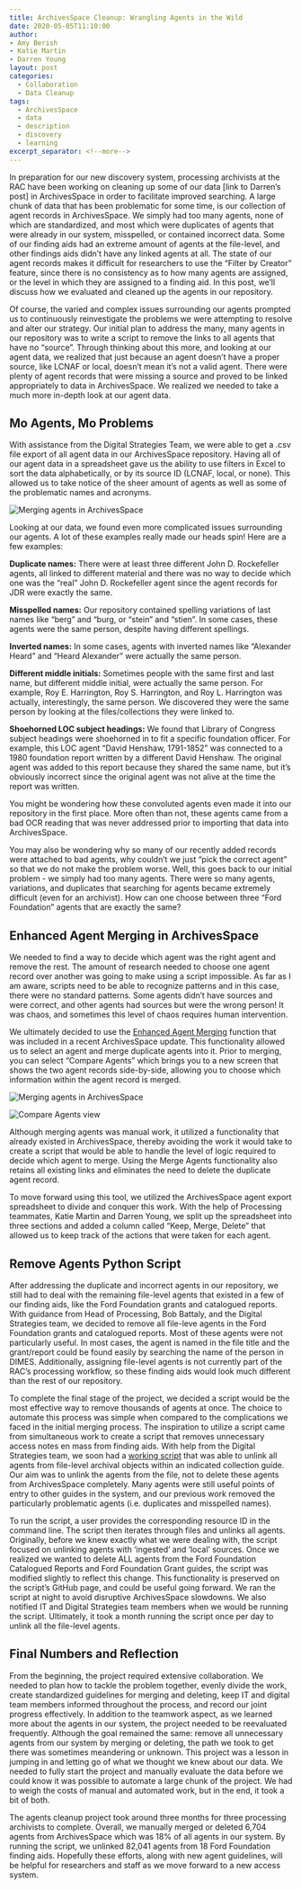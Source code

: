 ```yaml
---
title: ArchivesSpace Cleanup: Wrangling Agents in the Wild
date: 2020-05-05T11:10:00
author:
- Amy Berish
- Katie Martin
- Darren Young
layout: post
categories:
  - Collaboration
  - Data Cleanup
tags:
  - ArchivesSpace
  - data
  - description
  - discovery
  - learning
excerpt_separator: <!--more-->
---
```


In preparation for our new discovery system, processing archivists at the RAC have been working on cleaning up some of our data [link to Darren’s post] in ArchivesSpace in order to facilitate improved searching. A large chunk of data that has been problematic for some time, is our collection of agent records in ArchivesSpace. We simply had too many agents, none of which are standardized, and most which were duplicates of agents that were already in our system, misspelled, or contained incorrect data. Some of our finding aids had an extreme amount of agents at the file-level, and other findings aids didn’t have any linked agents at all. The state of our agent records makes it difficult for researchers to use the “Filter by Creator” feature, since there is no consistency as to how many agents are assigned, or the level in which they are assigned to a finding aid. In this post, we’ll discuss how we evaluated and cleaned up the agents in our repository.
<!--more-->

Of course, the varied and complex issues surrounding our agents prompted us to continuously reinvestigate the problems we were attempting to resolve and alter our strategy. Our initial plan to address the many, many agents in our repository was to write a script to remove the links to all agents that have no “source”. Through thinking about this more, and looking at our agent data, we realized that just because an agent doesn’t have a proper source, like LCNAF or local, doesn’t mean it’s not a valid agent. There were plenty of agent records that were missing a source and proved to be linked appropriately to data in ArchivesSpace. We realized we needed to take a much more in-depth look at our agent data. 

## Mo Agents, Mo Problems
With assistance from the Digital Strategies Team, we were able to get a .csv file export of all agent data in our ArchivesSpace repository. Having all of our agent data in a spreadsheet gave us the ability to use filters in Excel to sort the data alphabetically, or by its source ID (LCNAF, local, or none). This allowed us to take notice of the sheer amount of agents as well as some of the problematic names and acronyms.

![Merging agents in ArchivesSpace](agentspreadsheet.png)

Looking at our data, we found even more complicated issues surrounding our agents. A lot of these examples really made our heads spin! Here are a few examples:

**Duplicate names:** There were at least three different John D. Rockefeller agents, all linked to different material and there was no way to decide which one was the “real” John D. Rockefeller agent since the agent records for JDR were exactly the same. 

**Misspelled names:** Our repository contained spelling variations of last names like “berg” and “burg, or “stein” and “stien”. In some cases, these agents were the same person, despite having different spellings. 

**Inverted names:** In some cases, agents with inverted names like “Alexander Heard” and “Heard Alexander” were actually the same person.

**Different middle initials:** Sometimes people with the same first and last name, but different middle initial, were actually the same person. For example, Roy E. Harrington, Roy S. Harrington, and Roy L. Harrington was actually, interestingly, the same person. We discovered they were the same person by looking at the files/collections they were linked to.
 
**Shoehorned LOC subject headings:** We found that Library of Congress subject headings were shoehorned in to fit a specific foundation officer. For example, this LOC agent “David Henshaw, 1791-1852” was connected to a 1980 foundation report written by a different David Henshaw. The original agent was added to this report because they shared the same name, but it’s obviously incorrect since the original agent was not alive at the time the report was written.

You might be wondering how these convoluted agents even made it into our repository in the first place. More often than not, these agents came from a bad OCR reading that was never addressed prior to importing that data into ArchivesSpace. 

You may also be wondering why so many of our recently added records were attached to bad agents, why couldn’t we just “pick the correct agent” so that we do not make the problem worse. Well, this goes back to our initial problem - we simply had too many agents. There were so many agents, variations, and duplicates that searching for agents became extremely difficult (even for an archivist). How can one choose between three “Ford Foundation” agents that are exactly the same? 


## Enhanced Agent Merging in ArchivesSpace
We needed to find a way to decide which agent was the right agent and remove the rest. The amount of research needed to choose one agent record over another was going to make using a script impossible. As far as I am aware, scripts need to be able to recognize patterns and in this case, there were no standard patterns. Some agents didn’t have sources and were correct, and other agents had sources but were the wrong person! It was chaos, and sometimes this level of chaos requires human intervention. 

We ultimately decided to use the [Enhanced Agent Merging](https://www.youtube.com/watch?v=MkOhCkUPJic) function that was included in a recent ArchivesSpace update. This functionality allowed us to select an agent and merge duplicate agents into it. Prior to merging, you can select “Compare Agents” which brings you to a new screen that shows the two agent records side-by-side, allowing you to choose which information within the agent record is merged. 

![Merging agents in ArchivesSpace](mergeAgents.png)

![Compare Agents view](compareAgents.png)

Although merging agents was manual work, it utilized a functionality that already existed in ArchivesSpace, thereby avoiding the work it would take to create a script that would be able to handle the level of logic required to decide which agent to merge. Using the Merge Agents functionality also retains all existing links and eliminates the need to delete the duplicate agent record.

To move forward using this tool, we utilized the ArchivesSpace agent export spreadsheet to divide and conquer this work. With the help of Processing teammates, Katie Martin and Darren Young, we split up the spreadsheet into three sections and added a column called “Keep, Merge, Delete”  that allowed us to keep track of the actions that were taken for each agent.

## Remove Agents Python Script
After addressing the duplicate and incorrect agents in our repository, we still had to deal with the remaining file-level agents that existed in a few of our finding aids, like the Ford Foundation grants and catalogued reports. With guidance from Head of Processing, Bob Battaly, and the Digital Strategies team, we decided to remove all file-leve agents in the Ford Foundation grants and catalogued reports. Most of these agents were not particularly useful. In most cases, the agent is named in the file title and the grant/report could be found easily by searching the name of the person in DIMES. Additionally, assigning file-level agents is not currently part of the RAC’s processing workflow, so these finding aids would look much different than the rest of our repository. 

To complete the final stage of the project, we decided a script would be the most effective way to remove thousands of agents at once. The choice to automate this process was simple when compared to the complications we faced in the initial merging process. The inspiration to utilize a script came from simultaneous work to create a script that removes unnecessary access notes en mass from finding aids. With help from the Digital Strategies team, we soon had a [working script](https://github.com/RockefellerArchiveCenter/scripts/blob/master/archivessnake/remove-agents.py) that was able to unlink all agents from file-level archival objects within an indicated collection guide. Our aim was to unlink the agents from the file, not to delete these agents from ArchivesSpace completely. Many agents were still useful points of entry to other guides in the system, and our previous work removed the particularly problematic agents (i.e. duplicates and misspelled names). 

To run the script, a user provides the corresponding resource ID in the command line. The script then iterates through files and unlinks all agents. Originally, before we knew exactly what we were dealing with, the script focused on unlinking agents with ‘ingested’ and ‘local’ sources. Once we realized we wanted to delete ALL agents from the Ford Foundation Catalogued Reports and Ford Foundation Grant guides, the script was modified slightly to reflect this change. This functionality is preserved on the script’s GitHub page, and could be useful going forward. We ran the script at night to avoid disruptive ArchivesSpace slowdowns. We also notified IT and Digital Strategies team members when we would be running the script. Ultimately, it took a month running the script once per day to unlink all the file-level agents.

## Final Numbers and Reflection
From the beginning, the project required extensive collaboration. We needed to plan how to tackle the problem together, evenly divide the work, create standardized guidelines for merging and deleting, keep IT and digital team members informed throughout the process, and record our joint progress effectively. In addition to the teamwork aspect, as we learned more about the agents in our system, the project needed to be reevaluated frequently. Although the goal remained the same: remove all unnecessary agents from our system by merging or deleting, the path we took to get there was sometimes meandering or unknown. This project was a lesson in jumping in and letting go of what we thought we knew about our data. We needed to fully start the project and manually evaluate the data before we could know it was possible to automate a large chunk of the project. We had to weigh the costs of manual and automated work, but in the end, it took a bit of both. 

The agents cleanup project took around three months for three processing archivists to complete. Overall, we manually merged or deleted 6,704 agents from ArchivesSpace which was 18% of all agents in our system. By running the script, we unlinked 82,041 agents from 18 Ford Foundation finding aids. Hopefully these efforts, along with new agent guidelines, will be helpful for researchers and staff as we move forward to a new access system. 
